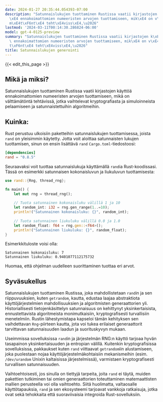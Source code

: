 ```yaml
---
date: 2024-01-27 20:35:44.054393-07:00
description: "Satunnaislukujen tuottaminen Rustissa vaatii kirjastojen k\xE4ytt\xF6\
  \xE4 ennakoimattomien numeeristen arvojen tuottamiseen, mik\xE4 on v\xE4ltt\xE4\
  m\xE4t\xF6nt\xE4 teht\xE4viss\xE4,\u2026"
lastmod: '2024-03-11T00:14:30.286824-06:00'
model: gpt-4-0125-preview
summary: "Satunnaislukujen tuottaminen Rustissa vaatii kirjastojen k\xE4ytt\xF6\xE4\
  \ ennakoimattomien numeeristen arvojen tuottamiseen, mik\xE4 on v\xE4ltt\xE4m\xE4\
  t\xF6nt\xE4 teht\xE4viss\xE4,\u2026"
title: Satunnaislukujen generointi
---
```


{{< edit_this_page >}}

## Mikä ja miksi?

Satunnaislukujen tuottaminen Rustissa vaatii kirjastojen käyttöä ennakoimattomien numeeristen arvojen tuottamiseen, mikä on välttämätöntä tehtävissä, jotka vaihtelevat kryptografiasta ja simuloinneista pelaamiseen ja satunnaistettuihin algoritmeihin.

## Kuinka:

Rust perustuu ulkoisiin paketteihin satunnaislukujen tuottamisessa, joista `rand` on yleisimmin käytetty. Jotta voit aloittaa satunnaisten lukujen tuottamisen, sinun on ensin lisättävä `rand` `Cargo.toml`-tiedostoosi:

```toml
[dependencies]
rand = "0.8.5"
```

Seuraavaksi voit tuottaa satunnaislukuja käyttämällä `rand`ia Rust-koodissasi. Tässä on esimerkki satunnaisen kokonaisluvun ja liukuluvun tuottamisesta:

```rust
use rand::{Rng, thread_rng};

fn main() {
    let mut rng = thread_rng();
    
    // Tuota satunnainen kokonaisluku välillä 1 ja 10
    let random_int: i32 = rng.gen_range(1..=10);
    println!("Satunnainen kokonaisluku: {}", random_int);
    
    // Tuota satunnainen liukuluku välillä 0.0 ja 1.0
    let random_float: f64 = rng.gen::<f64>();
    println!("Satunnainen liukuluku: {}", random_float);
}
```

Esimerkkituloste voisi olla:

```plaintext
Satunnainen kokonaisluku: 7
Satunnainen liukuluku: 0.9401077112175732
```

Huomaa, että ohjelman uudelleen suorittaminen tuottaa eri arvot.

## Syväsukellus

Satunnaislukujen tuottaminen Rustissa, joka mahdollistetaan `rand`in ja sen riippuvuuksien, kuten `getrandom`, kautta, edustaa laajaa abstraktiota käyttöjärjestelmien mahdollisuuksien ja algoritmisten generaattorien yli. Historiallisesti tietojenkäsittelyn satunnaisuus on kehittynyt yksinkertaisista, ennustettavista algoritmeista monimutkaisiin, kryptografisesti turvallisiin menetelmiin. Rustin lähestymistapa kapseloi tämän kehityksen sen vaihdettavan `Rng`-piirteen kautta, jota voi tukea erilaiset generaattorit tarvittavan satunnaisuuden laadun ja suorituskyvyn mukaan.

Useimmissa sovelluksissa `rand`in ja järjestelmän RNG:n käyttö tarjoaa hyvän tasapainon yksinkertaisuuden ja entropian välillä. Kuitenkin kryptografisissa sovelluksissa, pakkaukset kuten `rand` viittaavat `getrandom`iin alustamiseen, joka puolestaan nojaa käyttöjärjestelmäkohtaisiin mekanismeihin (esim. `/dev/urandom` Unixin kaltaisissa järjestelmissä), varmistaen kryptografisesti turvallisen satunnaisuuden.

Vaihtoehtoisesti, jos sinulla on tiettyjä tarpeita, joita `rand` ei täytä, muiden pakettien tutkiminen tai omien generaattorien toteuttaminen matemaattisten mallien perusteella voi olla vaihtoehto. Siitä huolimatta, valtaosalle käyttötapauksia, `rand` ja sen ekosysteemi tarjoavat vankkoja ratkaisuja, jotka ovat sekä tehokkaita että suoraviivaisia integroida Rust-sovelluksiin.
